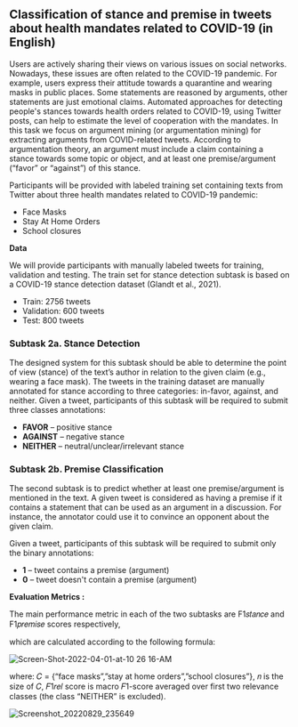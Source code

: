 ## Classification of stance and premise in tweets about health mandates related to COVID-19 (in English)

Users are actively sharing their views on various issues on social networks. Nowadays, these issues are often related to the COVID-19 pandemic. For example, users express their attitude towards a quarantine and wearing masks in public places. Some statements are reasoned by arguments, other statements are just emotional claims. Automated approaches for detecting people's stances towards health orders related to COVID-19, using Twitter posts, can help to estimate the level of cooperation with the mandates. In this task we focus on argument mining (or argumentation mining) for extracting arguments from COVID-related tweets. According to argumentation theory, an argument must include a claim containing a stance towards some topic or object, and at least one premise/argument (“favor” or “against”) of this stance.

 

Participants will be provided with labeled training set containing texts from Twitter about three health mandates related to COVID-19 pandemic:

* Face Masks
* Stay At Home Orders
* School closures


**Data**

We will provide participants with manually labeled tweets for training, validation and testing. The train set for stance detection subtask is based on a COVID-19 stance detection dataset (Glandt et al., 2021).

* Train: 2756 tweets
* Validation: 600 tweets
* Test: 800 tweets
 

### Subtask 2a. Stance Detection

The designed system for this subtask should be able to determine the point of view (stance) of the text’s author in relation to the given claim (e.g., wearing a face mask). The tweets in the training dataset are manually annotated for stance according to three categories: in-favor, against, and neither. Given a tweet, participants of this subtask will be required to submit three classes annotations:

* **FAVOR** – positive stance
* **AGAINST** – negative stance
* **NEITHER** – neutral/unclear/irrelevant stance 
 

### Subtask 2b. Premise Classification

The second subtask is to predict whether at least one premise/argument is mentioned in the text. A given tweet is considered as having a premise if it contains a statement that can be used as an argument in a discussion. For instance, the annotator could use it to convince an opponent about the given claim.

Given a tweet, participants of this subtask will be required to submit only the binary annotations:

* **1** – tweet contains a premise (argument)
* **0** – tweet doesn't contain a premise (argument)

**Evaluation Metrics :**

The main performance metric in each of the two subtasks are F1𝑠𝑡𝑎𝑛𝑐𝑒 and F1𝑝𝑟𝑒𝑚𝑖𝑠𝑒 scores respectively,

which are calculated according to the following formula: 

![Screen-Shot-2022-04-01-at-10 26 16-AM](https://user-images.githubusercontent.com/78549124/187269424-0dfc4ba7-009e-462b-985c-064632f98f6d.jpg)

where:
𝐶 = {“face masks”,”stay at home orders”,”school closures”},
𝑛 is the size of 𝐶,
𝐹1𝑟𝑒𝑙 score is macro 𝐹1-score averaged over first two relevance classes (the class “NEITHER” is excluded).

![Screenshot_20220829_235649](https://user-images.githubusercontent.com/78549124/187272101-846183ec-e3db-419b-8744-91c3e751f49f.png)


